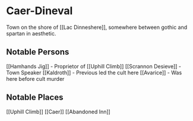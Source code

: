 # Caer-Dineval
Town on the shore of [[Lac Dinneshere]], somewhere between gothic and spartan in aesthetic.

## Notable Persons
[[Hamhands Jig]] - Proprietor of [[Uphill Climb]]
[[Scrannon Desieve]] - Town Speaker
[[Kaldroth]] - Previous led the cult here
[[Avarice]] - Was here before cult murder

## Notable Places
[[Uphill Climb]]
[[Caer]]
[[Abandoned Inn]]